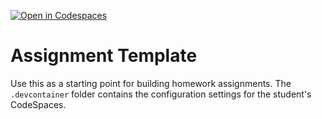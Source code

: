 [![Open in Codespaces](https://classroom.github.com/assets/launch-codespace-7f7980b617ed060a017424585567c406b6ee15c891e84e1186181d67ecf80aa0.svg)](https://classroom.github.com/open-in-codespaces?assignment_repo_id=11767387)
# Assignment Template

Use this as a starting point for building homework assignments. The `.devcontainer` folder contains the configuration settings for the student's CodeSpaces. 
